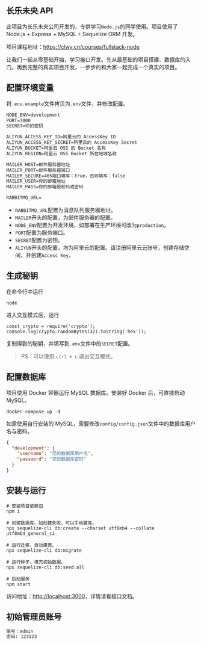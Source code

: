 ## 长乐未央 API

此项目为长乐未央公司开发的，专供学习`Node.js`的同学使用。项目使用了 Node.js + Express + MySQL + Sequelize ORM 开发。

项目课程地址：https://clwy.cn/courses/fullstack-node

让我们一起从零基础开始，学习接口开发。先从最基础的项目搭建、数据库的入门，再到完整的真实项目开发，一步步的和大家一起完成一个真实的项目。

## 配置环境变量

将`.env.example`文件拷贝为`.env`文件，并修改配置。

```txt
NODE_ENV=development
PORT=3000
SECRET=你的密钥

ALIYUN_ACCESS_KEY_ID=阿里云的 AccessKey ID
ALIYUN_ACCESS_KEY_SECRET=阿里云的 AccessKey Secret
ALIYUN_BUCKET=阿里云 OSS 的 Bucket 名称
ALIYUN_REGION=阿里云 OSS Bucket 所在地域名称

MAILER_HOST=邮件服务器地址
MAILER_PORT=邮件服务器端口
MAILER_SECURE=465端口填写：true，否则填写：false
MAILER_USER=你的邮箱地址
MAILER_PASS=你的邮箱授权码或密码

RABBITMQ_URL=


```
- `RABBITMQ_URL`配置为消息队列服务器地址。
- `MAILER`开头的配置，为邮件服务器的配置。
- `NODE_ENV`配置为开发环境，如部署在生产环境可改为`production`。
- `PORT`配置为服务端口。
- `SECRET`配置为密钥。
- `ALIYUN`开头的配置，均为阿里云的配置。请注册阿里云云账号，创建存储空间，并创建`Access Key`。


## 生成秘钥

在命令行中运行

```shell
node
```

进入交互模式后，运行

```shell
const crypto = require('crypto');
console.log(crypto.randomBytes(32).toString('hex'));
```

复制得到的秘钥，并填写到`.env`文件中的`SECRET`配置。

> PS：可以使用 `ctrl + c` 退出交互模式。

## 配置数据库

项目使用 Docker 容器运行 MySQL 数据库。安装好 Docker 后，可直接启动 MySQL。

```shell
docker-compose up -d
```

如需使用自行安装的 MySQL，需要修改`config/config.json`文件中的数据库用户名与密码。

```json
{
  "development": {
    "username": "您的数据库用户名",
    "password": "您的数据库密码"
  }
}
```

## 安装与运行

```shell
# 安装项目依赖包
npm i

# 创建数据库。如创建失败，可以手动建库。
npx sequelize-cli db:create --charset utf8mb4 --collate utf8mb4_general_ci

# 运行迁移，自动建表。
npx sequelize-cli db:migrate

# 运行种子，填充初始数据。
npx sequelize-cli db:seed:all

# 启动服务
npm start
```

访问地址：[http://localhost:3000](http://localhost:3000)，详情请看接口文档。

## 初始管理员账号

```txt
账号：admin
密码: 123123
```
